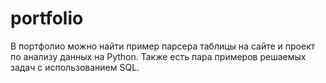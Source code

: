 # portfolio
В портфолио можно найти пример парсера таблицы на сайте и проект по анализу данных на Python. Также есть пара примеров решаемых задач с использованием SQL.
